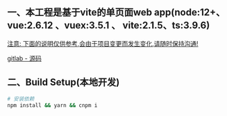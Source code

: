 ## 一、本工程是基于vite的单页面web app(node:12+、 vue:2.6.12 、vuex:3.5.1 、 vite:2.1.5、ts:3.9.6)

[ 注意: 下面的说明仅供参考,会由于项目变更而发生变化,请随时保持沟通! ]()

[gitlab - 源码](https://jkcs.bsoft.com.cn/bs-standard-repo/fore-end/vite2+vue2+ts)

## 二、Build Setup(本地开发)

``` bash
# 安装依赖
npm install && yarn && cnpm i

```
